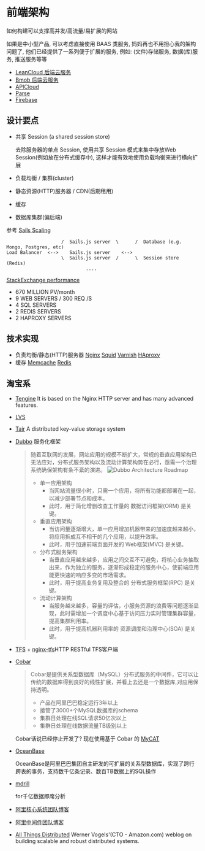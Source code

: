 # 前端架构
如何构建可以支撑高并发/高流量/易扩展的网站

如果是中小型产品, 可以考虑直接使用 BAAS 类服务, 妈妈再也不用担心我的架构问题了, 他们已经提供了一系列便于扩展的服务, 例如: (文件)存储服务, 数据(库)服务, 推送服务等等
* [LeanCloud  后端云服务](https://leancloud.cn)
* [Bmob 后端云服务](http://www.bmob.cn/)
* [APICloud](http://apicloud.com/)
* [Parse](https://parse.com/)
* [Firebase](https://www.firebase.com/)

## 设计要点
* 共享 Session (a shared session store)
    
    去除服务器的单点 Session, 使用共享 Session 模式来集中存放Web Session(例如放在分布式缓存中), 这样才能有效地使用负载均衡来进行横向扩展
* 负载均衡 / 集群(cluster)
* 静态资源(HTTP)服务器 / CDN(后期租用)
* 缓存
* 数据库集群(偏后端)

参考 [Sails Scaling](http://sailsjs.org/documentation/concepts/deployment/scaling)

```
                    /  Sails.js server  \      /  Database (e.g. Mongo, Postgres, etc)
Load Balancer  <-->    Sails.js server    <-->    
                    \  Sails.js server  /      \  Session store (Redis)
                             ....
```

[StackExchange performance](http://stackexchange.com/performance)
* 670 MILLION PV/month
* 9 WEB SERVERS / 300 REQ /S
* 4 SQL SERVERS
* 2 REDIS SERVERS
* 2 HAPROXY SERVERS

## 技术实现
* 负责均衡/静态(HTTP)服务器
    [Nginx]()
    [Squid]()
    [Varnish]()
    [HAproxy]()
* 缓存
    [Memcache]()
    [Redis]()

## 淘宝系
* [Tengine](http://tengine.taobao.org/)
    It is based on the Nginx HTTP server and has many advanced features.
* [LVS](https://github.com/alibaba/LVS)
* [Tair](https://github.com/alibaba/tair)
    A distributed key-value storage system
* [Dubbo](https://github.com/alibaba/dubbo) 服务化框架

    > 随着互联网的发展，网站应用的规模不断扩大，常规的垂直应用架构已无法应对，分布式服务架构以及流动计算架构势在必行，亟需一个治理系统确保架构有条不紊的演进。
    > ![Dubbo Architecture Roadmap](http://dubbo.io/dubbo-architecture-roadmap.jpg-version=1&modificationDate=1331143666000.jpg)
    > 
    > * 单一应用架构
    >    * 当网站流量很小时，只需一个应用，将所有功能都部署在一起，以减少部署节点和成本。
    >    * 此时，用于简化增删改查工作量的 数据访问框架(ORM) 是关键。
    > * 垂直应用架构
    >    * 当访问量逐渐增大，单一应用增加机器带来的加速度越来越小，将应用拆成互不相干的几个应用，以提升效率。
    >    * 此时，用于加速前端页面开发的 Web框架(MVC) 是关键。
    > * 分布式服务架构
    >    * 当垂直应用越来越多，应用之间交互不可避免，将核心业务抽取出来，作为独立的服务，逐渐形成稳定的服务中心，使前端应用能更快速的响应多变的市场需求。
    >    * 此时，用于提高业务复用及整合的 分布式服务框架(RPC) 是关键。
    > * 流动计算架构
    >    * 当服务越来越多，容量的评估，小服务资源的浪费等问题逐渐显现，此时需增加一个调度中心基于访问压力实时管理集群容量，提高集群利用率。
    >    * 此时，用于提高机器利用率的 资源调度和治理中心(SOA) 是关键。

* [TFS](https://tfs.taobao.org) + [nginx-tfs](https://github.com/alibaba/nginx-tfs)HTTP RESTful TFS客户端
* [Cobar](https://github.com/alibaba/cobar)

    > Cobar是提供关系型数据库（MySQL）分布式服务的中间件，它可以让传统的数据库得到良好的线性扩展，并看上去还是一个数据库,对应用保持透明。
    > * 产品在阿里巴巴稳定运行3年以上
    > * 接管了3000+个MySQL数据库的schema
    > * 集群日处理在线SQL请求50亿次以上
    > * 集群日处理在线数据流量TB级别以上

  Cobar话说已经停止开发了? 现在使用基于 Cobar 的 [MyCAT](https://github.com/MyCATApache/Mycat-doc)

* [OceanBase](https://github.com/alibaba/oceanbase/)

    OceanBase是阿里巴巴集团自主研发的可扩展的关系型数据库，实现了跨行跨表的事务，支持数千亿条记录、数百TB数据上的SQL操作
* [mdrill](https://github.com/alibaba/mdrill)
    
    for千亿数据即席分析
* [阿里核心系统团队博客](http://csrd.aliapp.com/)
* [阿里中间件团队博客](http://jm.taobao.org/)
* [All Things Distributed](http://www.allthingsdistributed.com/)
Werner Vogels'(CTO - Amazon.com) weblog on building scalable and robust distributed systems.
